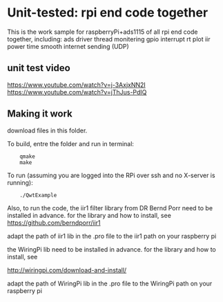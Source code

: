 # Unit-tested: rpi end code together


This is the work sample for raspberryPi+ads1115 of all rpi end code together, including:
      ads driver
      thread monitering gpio interrupt
      rt plot
      iir
      power time smooth
      internet sending (UDP)
## unit test video
https://www.youtube.com/watch?v=j-3AxjxNN2I
https://www.youtube.com/watch?v=jThJus-PdIQ

## Making it work

download files in this folder.

To build, entre the folder and run in terminal:

```
    qmake
    make
```

To run (assuming you are logged into the RPi over ssh and no X-server is running):

```
    ./QwtExample
```

Also, to run the code, the iir1 filter library from DR Bernd Porr need to be installed in advance. for the library and how to install, see
https://github.com/berndporr/iir1

adapt the path of iir1 lib in the .pro file to the iir1 path on your raspberry pi

the WiringPi lib need to be installed in advance. for the library and how to install, see 

http://wiringpi.com/download-and-install/ 

adapt the path of WiringPi lib in the .pro file to the WiringPi path on your raspberry pi
